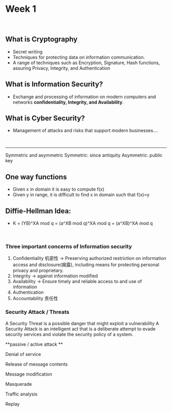 # Week 1

<br/>

## What is Cryptography

* Secret writing
* Techniques for protecting data on information communication.
* A range of techniques such as Encryption, Signature, Hash functions, assuring Privacy, Integrity, and Authentication
  <br>

## What is Information Security?
* Exchange and processing of information on modern computers and networks **confidentiality, Integrity, and Availability**.
  <br>

## What is Cyber Security?
* Management of attacks and risks that support modern businesses....

<br>

***
Symmetric and asymmetric 
Symmetric: since antiquity
Asymmetric: public key

## One way functions
* Given x in domain it is easy to compute f(x)
* Given y in range, it is difficult to find x in domain such that f(x)=y
  <br> 

## Diffie-Hellman Idea:
* K = (YB)^XA mod q = (a^XB mod q)^XA mod q = (a^XB)^XA mod q 


<br />

### Three important concerns of Information security

1. Confidentiality 机密性 -> Preserving authorized restriction on information access and disclosure(揭露), including means for protecting personal privacy and proprietary.
2. Integrity -> against information modified
3. Availability -> Ensure timely and reliable access to and use of information
4. Authentication
5. Accountability 责任性



### Security Attack / Threats

A Security Threat is a possible danger that might exploit a vulnerability A Security Attack is an intelligent act that is a deliberate attempt to evade security services and violate the security policy of a system.

**passive / active attack **

Denial of service

Release of message contents

Message modification

Masquerade

Traffic analysis

Replay



